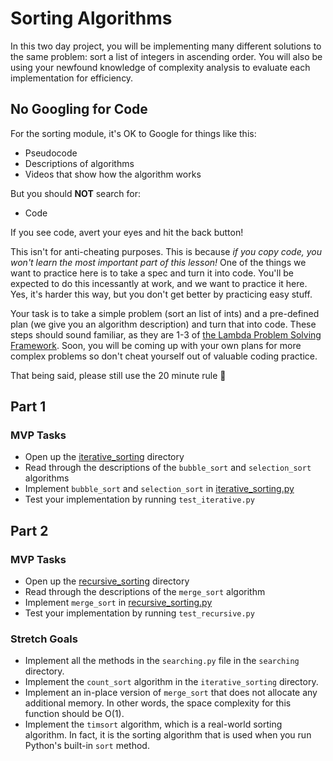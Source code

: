 # Sorting Algorithms

In this two day project, you will be implementing many different solutions to the same problem: sort a list of integers in ascending order. You will also be using your newfound knowledge of complexity analysis to evaluate each implementation for efficiency.

## No Googling for Code

For the sorting module, it's OK to Google for things like this:

- Pseudocode
- Descriptions of algorithms
- Videos that show how the algorithm works

But you should **NOT** search for:

- Code

If you see code, avert your eyes and hit the back button!

This isn't for anti-cheating purposes. This is because _if you copy code, you won't learn the most important part of this lesson!_ One of the things we want to practice here is to take a spec and turn it into code. You'll be expected to do this incessantly at work, and we want to practice it here. Yes, it's harder this way, but you don't get better by practicing easy stuff.

Your task is to take a simple problem (sort an list of ints) and a pre-defined plan (we give you an algorithm description) and turn that into code. These steps should sound familiar, as they are 1-3 of [the Lambda Problem Solving Framework](https://github.com/LambdaSchool/CS-Wiki/wiki/Lambda-Problem-Solving-Framework). Soon, you will be coming up with your own plans for more complex problems so don't cheat yourself out of valuable coding practice.

That being said, please still use the 20 minute rule :slightly_smiling_face:

## Part 1

### MVP Tasks

- Open up the [iterative_sorting](src/iterative_sorting) directory
- Read through the descriptions of the `bubble_sort` and `selection_sort` algorithms
- Implement `bubble_sort` and `selection_sort` in [iterative_sorting.py](src/iterative_sorting/iterative_sorting.py)
- Test your implementation by running `test_iterative.py`

## Part 2

### MVP Tasks

- Open up the [recursive_sorting](src/recursive_sorting) directory
- Read through the descriptions of the `merge_sort` algorithm
- Implement `merge_sort` in [recursive_sorting.py](src/recursive_sorting/recursive_sorting.py)
- Test your implementation by running `test_recursive.py`

### Stretch Goals

- Implement all the methods in the `searching.py` file in the `searching` directory.
- Implement the `count_sort` algorithm in the `iterative_sorting` directory.
- Implement an in-place version of `merge_sort` that does not allocate any additional memory. In other words, the space complexity for this function should be O(1).
- Implement the `timsort` algorithm, which is a real-world sorting algorithm. In fact, it is the sorting algorithm that is used when you run Python's built-in `sort` method.
